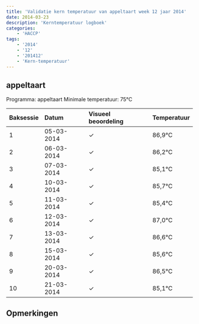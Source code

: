 ```yaml
---
title: 'Validatie kern temperatuur van appeltaart week 12 jaar 2014'
date: 2014-03-23
description: 'Kerntemperatuur logboek'
categories:
    - 'HACCP'
tags:
    - '2014'
    - '12'
    - '201412'
    - 'Kern-temperatuur'
---
```


## appeltaart

Programma: appeltaart
Minimale temperatuur: 75°C

| Baksessie | Datum | Visueel beoordeling | Temperatuur |
|:---|:---|:---|:---|
| 1 | 05-03-2014 | &check; | 86,9°C |
| 2 | 06-03-2014 | &check; | 86,2°C |
| 3 | 07-03-2014 | &check; | 85,1°C |
| 4 | 10-03-2014 | &check; | 85,7°C |
| 5 | 11-03-2014 | &check; | 85,4°C |
| 6 | 12-03-2014 | &check; | 87,0°C |
| 7 | 13-03-2014 | &check; | 86,6°C |
| 8 | 15-03-2014 | &check; | 85,6°C |
| 9 | 20-03-2014 | &check; | 86,5°C |
| 10 | 21-03-2014 | &check; | 85,1°C |

## Opmerkingen


